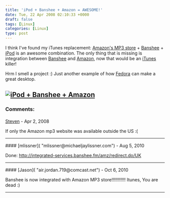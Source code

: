 ```yaml
---
title: 'iPod + Banshee + Amazon = AWESOME!'
date: Tue, 22 Apr 2008 02:10:33 +0000
draft: false
tags: [Linux]
categories: [Linux]
type: post
---
```


I think I've found my iTunes replacement: [Amazon's MP3 store](http://www.amazon.com/mp3) + [Banshee](http://banshee-project.org/Main_Page) + [iPod](http://en.wikipedia.org/wiki/IPod#Models) is an awesome combination. The only thing that is missing is integration between [Banshee](http://banshee-project.org/Main_Page) and [Amazon](http://www.amazon.com/mp3), now that would be an [iTunes](http://www.apple.com/itunes/) killer!

Hrm I smell a project :) Just another example of how [Fedora](http://fedoraproject.org/en/get-fedora) can make a great desktop.

[![iPod + Banshee + Amazon](http://zeusville.files.wordpress.com/2008/04/screenshot.png?w=300)](http://zeusville.files.wordpress.com/2008/04/screenshot.png)
---
### Comments:
#### 
[Steven]( "steven.moix@axianet.ch") - <time datetime="2008-04-22 03:26:33">Apr 2, 2008</time>

If only the Amazon mp3 website was available outside the US :(
<hr />
#### 
[mlissner]( "mlissner@michaeljaylissner.com") - <time datetime="2010-08-06 18:26:21">Aug 5, 2010</time>

Done: http://integrated-services.banshee.fm/amz/redirect.do/UK
<hr />
#### 
[Jason]( "air.jordan.719@comcast.net") - <time datetime="2010-10-02 12:10:28">Oct 6, 2010</time>

Banshee is now integrated with Amazon MP3 store!!!!!!!!!!! Itunes, You are dead :)
<hr />
